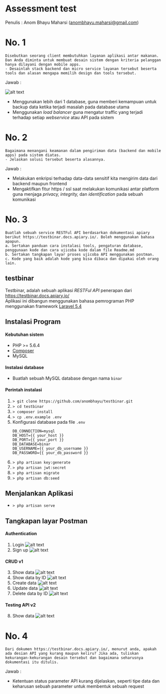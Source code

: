 # Assessment test

Penulis : Anom Bhayu Maharsi (anombhayu.maharsi@gmail.com)

# No. 1
  ```
  Disebutkan seorang client membutuhkan layanan aplikasi antar makanan. Dan Anda diminta untuk membuat desain sistem dengan kriteria pelanggan hanya dilayani dengan mobile apps.
  - Desainlah stack backend dan micro service layanan tersebut beserta tools dan alasan mengapa memilih design dan tools tersebut.
  ```
  
  Jawab :
  
  ![alt text](https://raw.githubusercontent.com/anombhayu/testbinar/master/docs/diagram.jpg)
  - Menggunakan lebih dari 1 database, guna memberi kemampuan untuk backup data ketika terjadi masalah pada database utama
  - Menggunakan *load balancer* guna mengatur traffic yang terjadi terhadap setiap *webservice* atau API pada sistem
  
# No. 2
  ```
  Bagaimana menangani keamanan dalam pengiriman data (backend dan mobile apps) pada sistem diatas.
  - Jelaskan solusi tersebut beserta alasannya.
  ```
  
  Jawab :
  
  - Melakukan enkripsi terhadap data-data sensitif kita mengirim data dari backend maupun frontend
  - Mengaktifkan fitur https / ssl saat melakukan komunikasi antar platform guna menjaga *privacy, integrity,* dan *identification* pada sebuah komunikasi

# No. 3
  ```
  Buatlah sebuah service RESTFul API berdasarkan dokumentasi apiary berikut https://testbinar.docs.apiary.io/. Boleh menggunakan bahasa apapun.
  a. Sertakan panduan cara instalasi tools, pengaturan database, penggunaan kode dan cara ujicoba kode dalam file Readme.md
  b. Sertakan tangkapan layar proses ujicoba API menggunakan postman.
  c. Kode yang baik adalah kode yang bisa dibaca dan dipakai oleh orang lain.
  ```
## testbinar
  Testbinar, adalah sebuah aplikasi *RESTFul API* penerapan dari https://testbinar.docs.apiary.io/ 
  <br>Aplikasi ini dibangun menggunakan bahasa pemrograman PHP menggunakan framework [Laravel 5.4](https://laravel.com/docs/5.4) 

## Instalasi Program

#### Kebutuhan sistem
  - PHP >= 5.6.4
  - [Composer](https://getcomposer.org/)
  - MySQL

#### Instalasi database
  - Buatlah sebuah MySQL database dengan nama `binar` 
  
#### Perintah instalasi
  1. ```> git clone https://github.com/anombhayu/testbinar.git```
  2. ```> cd testbinar```
  3. ```> composer install```
  4. ```> cp .env.example .env```
  5. Konfigurasi database pada file `.env`
     ```
     DB_CONNECTION=mysql
     DB_HOST={{ your_host }}
     DB_PORT={{ your_port }}
     DB_DATABASE=binar
     DB_USERNAME={{ your_db_username }}
     DB_PASSWORD={{ your_db_password }}
     ```
  6. ```> php artisan key:generate```
  7. ```> php artisan jwt:secret```
  8. ```> php artisan migrate```
  9. ```> php artisan db:seed```
  
## Menjalankan Aplikasi
  - ```> php artisan serve```

## Tangkapan layar Postman
  
  #### Authentication
  1. Login
     ![alt text](https://raw.githubusercontent.com/anombhayu/testbinar/master/docs/login.png)
  2. Sign up
     ![alt text](https://raw.githubusercontent.com/anombhayu/testbinar/master/docs/signup.png)
  
  #### CRUD v1
  3. Show data
     ![alt text](https://raw.githubusercontent.com/anombhayu/testbinar/master/docs/showdata.png)
  4. Show data by ID
     ![alt text](https://raw.githubusercontent.com/anombhayu/testbinar/master/docs/showdatabyid.png)
  5. Create data
     ![alt text](https://raw.githubusercontent.com/anombhayu/testbinar/master/docs/createdata.png)
  6. Update data
     ![alt text](https://raw.githubusercontent.com/anombhayu/testbinar/master/docs/updatedata.png)
  7. Delete data by ID
     ![alt text](https://raw.githubusercontent.com/anombhayu/testbinar/master/docs/deletedatabyid.png)
  
  #### Testing API v2
  8. Show data
     ![alt text](https://raw.githubusercontent.com/anombhayu/testbinar/master/docs/v2.png)

# No. 4
  ```
  Dari dokumen https://testbinar.docs.apiary.io/, menurut anda, apakah ada desian API yang kurang maupun keliru? Jika ada, tuliskan kekurangan-kekurangan desain tersebut dan bagaimana seharusnya dokumentasi itu ditulis.
  ```
  
  Jawab :
  
  - Ketentuan status parameter API kurang dijelaskan, seperti tipe data dan keharusan sebuah parameter untuk membentuk sebuah request 
